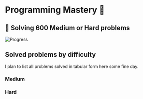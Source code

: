 # Programming Mastery :punch:

## :goal_net:  Solving 600 Medium or Hard problems 

![Progress](https://progress-bar.dev/107/?scale=600&title=InterviewGod&width=500&color=babaca&suffix=+problems+solved)

## Solved problems by difficulty
I plan to list all problems solved in tabular form here some fine day.

### Medium

### Hard

